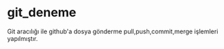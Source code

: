 # git_deneme

Git aracılığı ile github'a dosya gönderme pull,push,commit,merge işlemleri yapılmıştır.
